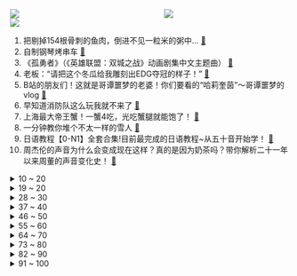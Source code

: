 <div >
	<a style="float:left;width:55%;" href = "https://github.com/anuraghazra/github-readme-stats">
	 <img src = "https://github-readme-stats.vercel.app/api?username=iuuuuuaena&theme=buefy&show_icons=true"/>
	</a>
	<a  style="float:right;width:45%" href = "https://github.com/anuraghazra/github-readme-stats">
	 <img  src="https://github-readme-stats.vercel.app/api/top-langs/?username=anuraghazra&layout=compact"/>
	</a>
	</div>

[![](https://img.shields.io/badge/jxd-@jxdgogogo.xyz-yellowgreen.svg)](https://www.jxdgogogo.xyz)<br>
1. 把剔掉154根骨刺的鱼肉，倒进不见一粒米的粥中… [:link:](//www.bilibili.com/video/BV1HF411Y7Ux) <br>
2. 自制钢琴烤串车 [:link:](//www.bilibili.com/video/BV1334y1Z7kq) <br>
3. 《孤勇者》（《英雄联盟：双城之战》动画剧集中文主题曲） [:link:](//www.bilibili.com/video/BV1wr4y1y7nx) <br>
4. 老板：“请把这个冬瓜给我雕刻出EDG夺冠的样子！” [:link:](//www.bilibili.com/video/BV1CQ4y1m7JR) <br>
5. B站的朋友们！这就是哥谭噩梦的老婆！你们要看的“哈莉奎茵”～哥谭噩梦的vlog [:link:](//www.bilibili.com/video/BV1oh411t7vy) <br>
6. 早知道消防队这么玩我就不来了 [:link:](//www.bilibili.com/video/BV1BL411379J) <br>
7. 上海最大帝王蟹！一蟹4吃，光吃蟹腿就能饱了！ [:link:](//www.bilibili.com/video/BV1FF411Y7yG) <br>
8. 一分钟教你堆个不太一样的雪人 [:link:](//www.bilibili.com/video/BV1vg411K76e) <br>
9. 日语教程【0-N1】全套合集!目前最完成的日语教程~从五十音开始学！ [:link:](//www.bilibili.com/video/BV1v34y1Z7rQ) <br>
10. 周杰伦的声音为什么会变成现在这样？真的是因为奶茶吗？带你解析二十一年以来周董的声音变化史！ [:link:](//www.bilibili.com/video/BV1iL411u7RJ) <br>
<details>
<summary>10 ~ 20</summary>

11. 【iPhone慎入】12个冷门绝佳安卓App，你未必全知道！！！ [:link:](//www.bilibili.com/video/BV1g341187b2) <br>
12. 摊牌了，我们俩是b站最土的人！！！ [:link:](//www.bilibili.com/video/BV1c34y1Z7pq) <br>
13. 《 让 搁 这 飞 》 [:link:](//www.bilibili.com/video/BV12R4y1E7bE) <br>
14. 帅小伙自制学校门口炸串，一次吃爽，味道比学校门口卖的还好吃！ [:link:](//www.bilibili.com/video/BV1xP4y1j7xe) <br>
15. EDG夺冠 这个翻译小姐姐也火了 [:link:](//www.bilibili.com/video/BV1Qb4y187PX) <br>
16. 老末逆袭！许三多破记录！《士兵突击》P4 [:link:](//www.bilibili.com/video/BV1rQ4y1m7fY) <br>
17. 原来几年前就有人和厂长说S11 edg是冠军！ [:link:](//www.bilibili.com/video/BV11r4y1C7xj) <br>
18. 漠叔四平拍戏被赶回海南，导演在海南旅游被碰着 [:link:](//www.bilibili.com/video/BV1yf4y1u7rb) <br>
19. 过年....不是，过节啦！记者节放假是不可能放的。没有空拍视频，只好拿照片敷衍你们了[doge][doge]从青涩记者到老记者，变的是容颜，不变的是心态 [:link:](//www.bilibili.com/video/BV1DL4y1q7Ta) <br>
</details>
<details>
<summary>19 ~ 20</summary>

20. 如何在没有人质的情况下拿到赎金？【硬核狠人15】 [:link:](//www.bilibili.com/video/BV1BL4y1q7NT) <br>
21. 【赛事晚自习192】DK凭什么不ban皇子？EDG开团最猛一局复盘！EDG vs DK第一局细节复盘 [:link:](//www.bilibili.com/video/BV1QQ4y1S7eo) <br>
22. 空中无限出牌，原来这么简单，网友直呼学废了！ [:link:](//www.bilibili.com/video/BV1ib4y1b7UC) <br>
23. 爆肝9h，刷完肖八，送上笔记！【全网首发/空卡】 [:link:](//www.bilibili.com/video/BV1LP4y1j7os) <br>
24. 【原神】新功能？待机动画竟能互动了 [:link:](//www.bilibili.com/video/BV11f4y1u7Xu) <br>
25. 我不想坐地铁上班啊啊啊啊啊啊啊啊啊 [:link:](//www.bilibili.com/video/BV1H34y1Z7mm) <br>
26. 是有多绝望！才会毫不犹豫跳下去…… [:link:](//www.bilibili.com/video/BV1x34y1Z7vd) <br>
27. 水晶鞋特效有多离谱：这个特效多少有点不礼貌了 [:link:](//www.bilibili.com/video/BV14q4y137Bn) <br>
28. 史上最离谱随机挑战！我们终于去老番茄家蹭饭了！！【第七期】 [:link:](//www.bilibili.com/video/BV1Kh411t7dZ) <br>
</details>
<details>
<summary>28 ~ 30</summary>

29. 认  真  的  雪   （cover薛之谦｜“宿舍真的在下雪！”） [:link:](//www.bilibili.com/video/BV14R4y1E7Lt) <br>
30. 三国时期使用注射器画面曝光 [:link:](//www.bilibili.com/video/BV1XL4y1q7rZ) <br>
31. 白嫖香不香？150W跑分的电脑抽奖，还不快来，80万粉庆仅限B站 [:link:](//www.bilibili.com/video/BV1RQ4y1S7J4) <br>
32. 雪夜里的喀秋莎 Катюша [:link:](//www.bilibili.com/video/BV1dq4y1r7QE) <br>
33. 回顾自己最开始网购都买了一些啥，太羞耻了！ [:link:](//www.bilibili.com/video/BV1jU4y1M7VW) <br>
34. 这只狗…让我开心了两天两夜 [:link:](//www.bilibili.com/video/BV1qh411t7Fu) <br>
35. 靠谱盘点142：世界冠军！EDG击败DK荣获S11总冠军，Reddit网友：三个打一个被反杀，LCK就这？ [:link:](//www.bilibili.com/video/BV18F411Y7Hn) <br>
36. 白天学校通知：恶劣天气尽量别出门我：哈，什么极端天气能打倒东北人晚上的我：（一边猴叫一边往回跑） [:link:](//www.bilibili.com/video/BV1JF411Y76b) <br>
37. 工作2年了才发现我员工信息栏的证件照是个猫头，大家以我为戒 [:link:](//www.bilibili.com/video/BV17b4y187Z1) <br>
</details>
<details>
<summary>37 ~ 40</summary>

38. 叶 辅 导 [:link:](//www.bilibili.com/video/BV1v34y1Z7GU) <br>
39. 史上最全！人体工学椅选购指南 | 先看评测 [:link:](//www.bilibili.com/video/BV12g411K7rB) <br>
40. 中国国家地理的淄博营地，秋天赏红叶的好地方 [:link:](//www.bilibili.com/video/BV11Q4y1m7oj) <br>
41. 【电竞星快报】骑士又能归来！骑士总能归来！老能归来了这骑士...（第三季41期） [:link:](//www.bilibili.com/video/BV13q4y137hM) <br>
42. 绑架代替购买之小区物业又叫我们来抓猫 [:link:](//www.bilibili.com/video/BV1zR4y1E7rK) <br>
43. 【时代少年团】《这福气给你要不要》之食材已就位 [:link:](//www.bilibili.com/video/BV1hT4y197pH) <br>
44. 真人版“楚门世界”：直播31天月入130万美金，却让他怀疑人生 [:link:](//www.bilibili.com/video/BV1qT4y197tu) <br>
45. 【零元购】50W粉送车大福利来了！！！！ [:link:](//www.bilibili.com/video/BV1y44y1e7kb) <br>
46. 【医学博士】鬼压床会对身体有害吗？I 鬼压床预示着什么问题？ [:link:](//www.bilibili.com/video/BV16L4y1q77U) <br>
</details>
<details>
<summary>46 ~ 50</summary>

47. 中国公司做出最便宜机器狗！和美国50万一只区别在哪？ [:link:](//www.bilibili.com/video/BV1jg411K7nx) <br>
48. 我们是冠军！！！ [:link:](//www.bilibili.com/video/BV12R4y1E7kn) <br>
49. EDG夺冠倒立绕长安大学操场走一圈，中国人不骗中国人 [:link:](//www.bilibili.com/video/BV1pb4y1876N) <br>
50. LPL世界赛三大夺冠时刻 [:link:](//www.bilibili.com/video/BV18P4y1j71q) <br>
51. KFC竟然出了韩式炸鸡,29.9一份到底好不好吃?美食探店/无广试吃员 [:link:](//www.bilibili.com/video/BV1nv411M7aG) <br>
52. 冬天来一整条大羊腿，搭配秘制料汁，味道那叫一个绝~丨蘸水羊肉 [:link:](//www.bilibili.com/video/BV11b4y187Kw) <br>
53. 【不要笑挑战】这很可能是最后一期了！ [:link:](//www.bilibili.com/video/BV1EP4y1j7nt) <br>
54. S11DK决赛赛后采访【史上最欢乐败者采访】 [:link:](//www.bilibili.com/video/BV1aR4y1E7t5) <br>
55. 《那个石家庄人》 [:link:](//www.bilibili.com/video/BV1jf4y1T72h) <br>
</details>
<details>
<summary>55 ~ 60</summary>

56. 详细描述我受伤的全过程，希望大家能以此为戒，保护好自己 [:link:](//www.bilibili.com/video/BV11h411t7gZ) <br>
57. 《许 秀 中 举》 [:link:](//www.bilibili.com/video/BV1Tv411M7UN) <br>
58. 青 青 焯 原 [:link:](//www.bilibili.com/video/BV1NL411u7e7) <br>
59. “未经狗苦，莫劝狗善” [:link:](//www.bilibili.com/video/BV1644y1e787) <br>
60. 试吃2021全球十大泡面，小伙吃了整整三天，终于找到最好吃的一款 [:link:](//www.bilibili.com/video/BV1Bg411K7Qj) <br>
61. 这样的室友应该不会害我 [:link:](//www.bilibili.com/video/BV1xh411t77J) <br>
62. 周杰伦这几句话，够我粉他一辈子了！！！ [:link:](//www.bilibili.com/video/BV1K3411C7ba) <br>
63. 果然是这个坏女人笑到了最后 [:link:](//www.bilibili.com/video/BV1HU4y1g7qg) <br>
64. 世界上最辣的六种泡面？小伙辣崩溃了！ [:link:](//www.bilibili.com/video/BV1Rg411K7rv) <br>
</details>
<details>
<summary>64 ~ 70</summary>

65. 民政局门口的滚动字幕，一字不漏看后泪目 [:link:](//www.bilibili.com/video/BV1mg411K7SD) <br>
66. 操作逐渐偏离设计师的初衷 ，韩 服 王 者 就 这？#88 [:link:](//www.bilibili.com/video/BV14P4y1j7AJ) <br>
67. “你的广东好友已退出群聊” [:link:](//www.bilibili.com/video/BV17U4y1M72i) <br>
68. 全网寻找别人家的小孩 [:link:](//www.bilibili.com/video/BV19g411K7HG) <br>
69. 内容看完过度舒适 [:link:](//www.bilibili.com/video/BV1KS4y1d7hY) <br>
70. DK受害者视角2.0：许秀被打到手抖 Canyon各种被秒杀！EDGvsDK决胜局 [:link:](//www.bilibili.com/video/BV1RP4y1V7rE) <br>
71. 李记清真馆 厨子探店¥90 [:link:](//www.bilibili.com/video/BV1vQ4y1m78d) <br>
72. 揭秘向丨什锦区up主会收到哪些商单邀请？ [:link:](//www.bilibili.com/video/BV15T4y197WT) <br>
73. 造桥鬼才：耗费168个小时，只为造出一座“世界第一”的桥 [:link:](//www.bilibili.com/video/BV1Jb4y187Bn) <br>
</details>
<details>
<summary>73 ~ 80</summary>

74. 好笑又心疼！盘点记者新闻报道名场面 [:link:](//www.bilibili.com/video/BV1Vq4y1k7vH) <br>
75. 【庆祝EDG夺冠大抽奖】送大家77份白嫖17777元的电脑礼品！人人都有参与感！ [:link:](//www.bilibili.com/video/BV1Ch411t7SD) <br>
76. 5元一碗熬菜，一元一个手工馒头，味美价廉真实惠 [:link:](//www.bilibili.com/video/BV1b44y1e738) <br>
77. @中国消防 正式入驻B站！快来查收你的蓝朋友...... [:link:](//www.bilibili.com/video/BV17q4y1k7wv) <br>
78. 【花花x瓶子】花花生日会花瓶连线全程！高血糖当场晕厥！胰岛素救一下啊！ [:link:](//www.bilibili.com/video/BV1s44y1e7zs) <br>
79. 直播虐杀，命悬一线！悬疑犯罪剧《逆局》第二期 [:link:](//www.bilibili.com/video/BV1YT4y197rm) <br>
80. 好一个翩翩状元郎！可惜……纵有擎天架海之才，亦是逃不脱这樊笼…… [:link:](//www.bilibili.com/video/BV1tL4y1q7Pr) <br>
81. 我连指纹都画了！什么时候能火一把啊~ [:link:](//www.bilibili.com/video/BV14Q4y1m7Bz) <br>
82. 印度：芜湖起飞！ [:link:](//www.bilibili.com/video/BV1NQ4y1D7Le) <br>
</details>
<details>
<summary>82 ~ 90</summary>

83. 👻 往 生 堂 乐 团 🎺 [:link:](//www.bilibili.com/video/BV1HP4y157MG) <br>
84. 大海退潮后，大庆赶海挖到很少见的开花大海葵，还有大个蛏王 [:link:](//www.bilibili.com/video/BV1b34y1Z7Mb) <br>
85. L o s e r [:link:](//www.bilibili.com/video/BV1z44y1e7tm) <br>
86. 东莞电子厂最扎心一幕流出，这是成人世界最残酷的真相 [:link:](//www.bilibili.com/video/BV1cL411u7A9) <br>
87. 竖屏纯享版♥与你更近的甜美学姐 [:link:](//www.bilibili.com/video/BV1o3411b7ap) <br>
88. 「高中数学」如果你被「函数」烦恼，花10分钟解决你！ [:link:](//www.bilibili.com/video/BV1tq4y137rW) <br>
89. 全网最早和EDG圣枪哥的合影！20年前圣枪哥居然是我的。。。？ [:link:](//www.bilibili.com/video/BV1GS4y1d76b) <br>
90. 加州立法950美元以下零元购无罪？为什么警卫不开枪？ [:link:](//www.bilibili.com/video/BV1wq4y137Wv) <br>
91. 【卢克文工作室】当帝国衰落时：美国神化被打碎，美国之衰落宛如大清 [:link:](//www.bilibili.com/video/BV1yQ4y1m7qi) <br>
</details>
<details>
<summary>91 ~ 100</summary>

92. 网红景点 翻车实录 [:link:](//www.bilibili.com/video/BV1qf4y1u7s3) <br>
93. 【cheems】十二生肖闯江湖 [:link:](//www.bilibili.com/video/BV1ES4y1d7su) <br>
94. 我喜欢你，是坚定的选择，是温暖的陪伴！ [:link:](//www.bilibili.com/video/BV13q4y1V7WU) <br>
95. 那夜我拨通了小卡片上的电话，然后屋子里站满了人…… [:link:](//www.bilibili.com/video/BV1bL411u7B2) <br>
96. 【S11全球总决赛】决赛 11月6日 EDG vs DK [:link:](//www.bilibili.com/video/BV1EP4y1j7kV) <br>
97. “当丁达尔效应出现的时候 光便有了形状” [:link:](//www.bilibili.com/video/BV1ZP4y1L7nV) <br>
98. 你 不 会 以 为 我 Q 歪 了 吧 ？ [:link:](//www.bilibili.com/video/BV1HU4y1g7Ce) <br>
99. 拜登被爆宴会上放响屁，把英王储妃吓一跳 [:link:](//www.bilibili.com/video/BV1Ur4y1C7kg) <br>
100. 捍卫国家空天！人民空军2021宣传片《天空之上》震撼发布 [:link:](//www.bilibili.com/video/BV13U4y1M7yo) <br>
</details>
